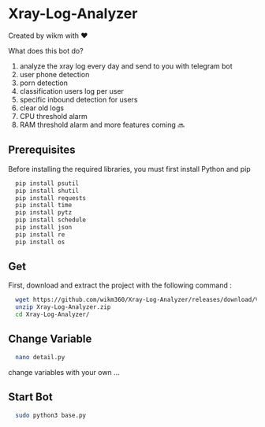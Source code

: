 
# Xray-Log-Analyzer

Created by wikm with ❤️

What does this bot do?
1) analyze the xray log every day and send to you with telegram bot
2) user phone detection
2) porn detection
3) classification users log per user 
4) specific inbound detection for users
5) clear old logs
6) CPU threshold alarm
7) RAM threshold alarm
   and more features coming 🔜

## Prerequisites

Before installing the required libraries, you must first install Python and pip

```bash
  pip install psutil
  pip install shutil
  pip install requests
  pip install time
  pip install pytz
  pip install schedule
  pip install json
  pip install re
  pip install os
```
## Get

First, download and extract the project with the following command :

```bash
  wget https://github.com/wikm360/Xray-Log-Analyzer/releases/download/V1.1/Xray-Log-Analyzer.zip
  unzip Xray-Log-Analyzer.zip
  cd Xray-Log-Analyzer/
```

## Change Variable 

```bash
  nano detail.py
```
change variables with your own ...

## Start Bot 

```bash
  sudo python3 base.py
```
